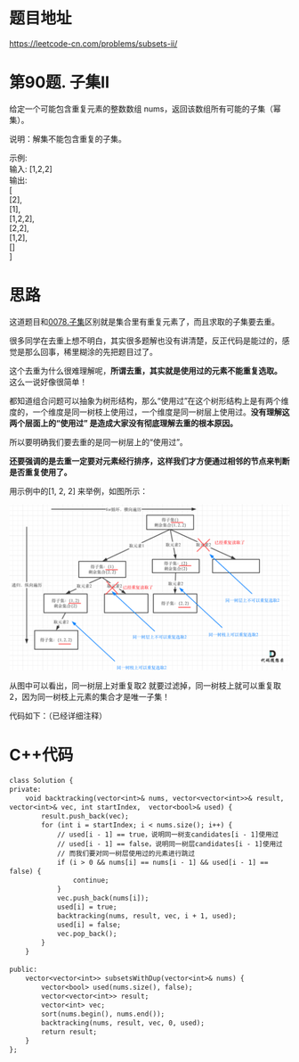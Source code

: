 # 题目地址 
https://leetcode-cn.com/problems/subsets-ii/

# 第90题. 子集II

给定一个可能包含重复元素的整数数组 nums，返回该数组所有可能的子集（幂集）。

说明：解集不能包含重复的子集。

示例:   
输入: [1,2,2]  
输出:  
[  
  [2],  
  [1],  
  [1,2,2],  
  [2,2],  
  [1,2],  
  []  
]  


# 思路 

这道题目和[0078.子集](https://github.com/youngyangyang04/leetcode/blob/master/problems/0078.子集.md)区别就是集合里有重复元素了，而且求取的子集要去重。

很多同学在去重上想不明白，其实很多题解也没有讲清楚，反正代码是能过的，感觉是那么回事，稀里糊涂的先把题目过了。

这个去重为什么很难理解呢，**所谓去重，其实就是使用过的元素不能重复选取。** 这么一说好像很简单！

都知道组合问题可以抽象为树形结构，那么“使用过”在这个树形结构上是有两个维度的，一个维度是同一树枝上使用过，一个维度是同一树层上使用过。**没有理解这两个层面上的“使用过” 是造成大家没有彻底理解去重的根本原因。**

所以要明确我们要去重的是同一树层上的“使用过”。

**还要强调的是去重一定要对元素经行排序，这样我们才方便通过相邻的节点来判断是否重复使用了。**

用示例中的[1, 2, 2] 来举例，如图所示：

<img src='../pics/90.子集II.png' width=600> </img></div>

从图中可以看出，同一树层上对重复取2 就要过滤掉，同一树枝上就可以重复取2，因为同一树枝上元素的集合才是唯一子集！

代码如下：（已经详细注释）

# C++代码

```
class Solution {
private:
    void backtracking(vector<int>& nums, vector<vector<int>>& result, vector<int>& vec, int startIndex,  vector<bool>& used) {
        result.push_back(vec);
        for (int i = startIndex; i < nums.size(); i++) {
            // used[i - 1] == true，说明同一树支candidates[i - 1]使用过 
            // used[i - 1] == false，说明同一树层candidates[i - 1]使用过
            // 而我们要对同一树层使用过的元素进行跳过
            if (i > 0 && nums[i] == nums[i - 1] && used[i - 1] == false) { 
                continue;
            }
            vec.push_back(nums[i]);
            used[i] = true;
            backtracking(nums, result, vec, i + 1, used);
            used[i] = false;
            vec.pop_back();
        }
    }

public:
    vector<vector<int>> subsetsWithDup(vector<int>& nums) {
        vector<bool> used(nums.size(), false);
        vector<vector<int>> result;
        vector<int> vec;
        sort(nums.begin(), nums.end());
        backtracking(nums, result, vec, 0, used);
        return result;
    }
};
```
